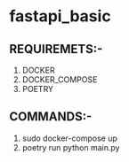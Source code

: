 # fastapi_basic

## REQUIREMETS:-
1. DOCKER
2. DOCKER_COMPOSE
3. POETRY

## COMMANDS:-
1. sudo docker-compose up
2. poetry run python main.py

